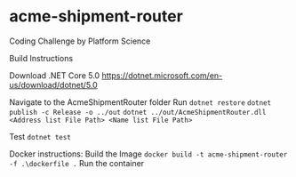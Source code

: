 # acme-shipment-router

Coding Challenge by Platform Science

Build Instructions

Download .NET Core 5.0
https://dotnet.microsoft.com/en-us/download/dotnet/5.0

Navigate to the AcmeShipmentRouter folder
Run
`dotnet restore`
`dotnet publish -c Release -o ../out`
`dotnet ../out/AcmeShipmentRouter.dll <Address list File Path> <Name list File Path>`

Test
`dotnet test`

Docker instructions: 
Build the Image
`docker build -t acme-shipment-router -f .\dockerfile .`
Run the container
